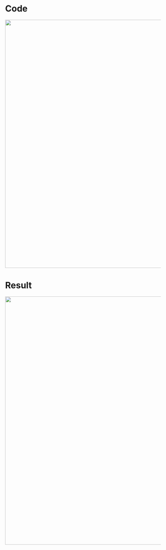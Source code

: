 <table>

# Code
<img width="800" src="https://user-images.githubusercontent.com/101377287/196100195-a120eb6e-c68f-4e7a-9242-5aec9a75dd9d.png"/>

# Result
<img width="800" src="https://user-images.githubusercontent.com/101377287/196099975-b56064d1-70f9-46ba-aaf3-ccd9a9cb61d2.jpeg"/>
<table/>
